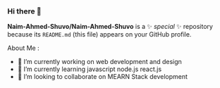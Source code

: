 ### Hi there 👋


**Naim-Ahmed-Shuvo/Naim-Ahmed-Shuvo** is a ✨ _special_ ✨ repository because its `README.md` (this file) appears on your GitHub profile.

About Me :

- 🔭 I’m currently working on web development and design
- 🌱 I’m currently learning javascript node.js react.js
- 👯 I’m looking to collaborate on MEARN Stack development





